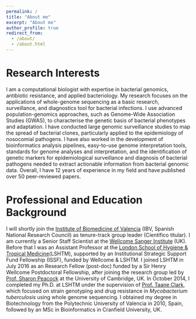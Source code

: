 ```yaml
---
permalink: /
title: "About me"
excerpt: "About me"
author_profile: true
redirect_from: 
  - /about/
  - /about.html
---
```


Research Interests
======
I am a computational biologist with expertise in bacterial genomics, antibiotic resistance, and applied bacteriology. My research focuses on the applications of whole-genome sequencing as a basic research, surveillance, and diagnostics tool for bacterial infections. I use advanced population-genomics approaches, such as Genome-Wide Association Studies (GWAS), to characterise the genetic basis of bacterial phenotypes and adaptation. I have conducted large genomic surveillance studies to map the spread of bacterial clones, particularly applied to the epidemiology of nosocomial pathogens. I have also worked in the development of bioinformatics analysis pipelines, easy-to-use genome interpretation tools, standards for genome analyses and interpretation, and the identification of genetic markers for epidemiological surveillance and diagnosis of bacterial pathogens needed to extract actionable information from bacterial genomic data. Overall, I have 12 years of experience in my field and have published over 50 peer-reviewed papers. 

Professional and Education Background
======
I will shortly join the [Institute of Biomedicine of Valencia](https://www.ibv.csic.es/) (IBV, Spanish National Research Council) as tenure-track group leader (Científico titular). I am currently a Senior Staff Scientist at the [Wellcome Sanger Institute](https://www.sanger.ac.uk/) (UK). Before that I was an Assistant Professor at the [London School of Hygiene & Tropical Medicine](https://www.lshtm.ac.uk/)(LSHTM), supported by an Institutional Strategic Support Fund Fellowship (ISSF), funded by Wellcome & LSHTM. I joined LSHTM in July 2016 as an Research Fellow (post-doc) funded by a Sir Henry Wellcome Postdoctoral Fellowship, after joining the research group led by [Prof. Sharon Peacock](https://www.med.cam.ac.uk/peacock/) at the University of Cambridge, UK. In October 2014, I completed my Ph.D. at LSHTM under the supervision of [Prof. Taane Clark](https://www.lshtm.ac.uk/aboutus/people/clark.taane), which focused on strain genotyping and drug resistance in <i>Mycobacterium tuberculosis</i> using whole genome sequencing. I obtained my degree in Biotechnology from the Polytechnic University of Valencia in 2010, Spain, followed by an MSc in Bioinformatics in Cranfield University, UK.




